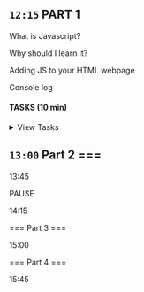 




##  `12:15` PART 1
What is Javascript?

Why should I learn it?

Adding JS to your HTML webpage

Console log



#### TASKS (10 min)
<details> 
<summary>View Tasks</summary>
* This is some value
* so is this

</details>



## `13:00`  Part 2 ===

13:45

PAUSE

14:15

=== Part 3 ===

15:00

=== Part 4 ===

15:45